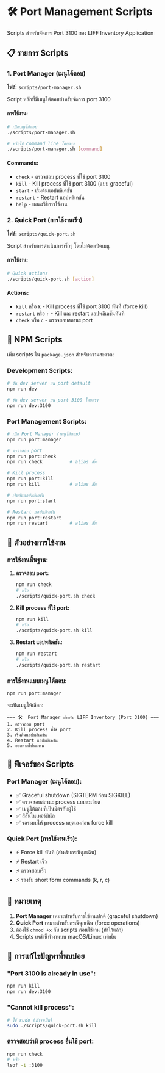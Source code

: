 # 🛠️ Port Management Scripts

Scripts สำหรับจัดการ Port 3100 ของ LIFF Inventory Application

## 📋 รายการ Scripts

### 1. Port Manager (เมนูโต้ตอบ)
**ไฟล์:** `scripts/port-manager.sh`

Script หลักที่มีเมนูโต้ตอบสำหรับจัดการ port 3100

#### การใช้งาน:
```bash
# เปิดเมนูโต้ตอบ
./scripts/port-manager.sh

# หรือใช้ command line โดยตรง
./scripts/port-manager.sh [command]
```

#### Commands:
- `check` - ตรวจสอบ process ที่ใช้ port 3100
- `kill` - Kill process ที่ใช้ port 3100 (แบบ graceful)
- `start` - เริ่มต้นแอปพลิเคชัน
- `restart` - Restart แอปพลิเคชัน
- `help` - แสดงวิธีการใช้งาน

### 2. Quick Port (การใช้งานเร็ว)
**ไฟล์:** `scripts/quick-port.sh`

Script สำหรับการดำเนินการเร็วๆ โดยไม่ต้องเปิดเมนู

#### การใช้งาน:
```bash
# Quick actions
./scripts/quick-port.sh [action]
```

#### Actions:
- `kill` หรือ `k` - Kill process ที่ใช้ port 3100 ทันที (force kill)
- `restart` หรือ `r` - Kill และ restart แอปพลิเคชันทันที
- `check` หรือ `c` - ตรวจสอบสถานะ port

## 🚀 NPM Scripts

เพิ่ม scripts ใน `package.json` สำหรับความสะดวก:

### Development Scripts:
```bash
# รัน dev server บน port default
npm run dev

# รัน dev server บน port 3100 โดยตรง
npm run dev:3100
```

### Port Management Scripts:
```bash
# เปิด Port Manager (เมนูโต้ตอบ)
npm run port:manager

# ตรวจสอบ port
npm run port:check
npm run check          # alias สั้น

# Kill process
npm run port:kill
npm run kill           # alias สั้น

# เริ่มต้นแอปพลิเคชัน
npm run port:start

# Restart แอปพลิเคชัน
npm run port:restart
npm run restart        # alias สั้น
```

## 📝 ตัวอย่างการใช้งาน

### การใช้งานพื้นฐาน:

1. **ตรวจสอบ port:**
   ```bash
   npm run check
   # หรือ
   ./scripts/quick-port.sh check
   ```

2. **Kill process ที่ใช้ port:**
   ```bash
   npm run kill
   # หรือ
   ./scripts/quick-port.sh kill
   ```

3. **Restart แอปพลิเคชัน:**
   ```bash
   npm run restart
   # หรือ
   ./scripts/quick-port.sh restart
   ```

### การใช้งานแบบเมนูโต้ตอบ:

```bash
npm run port:manager
```

จะเปิดเมนูให้เลือก:
```
=== 🛠️  Port Manager สำหรับ LIFF Inventory (Port 3100) ===
1. ตรวจสอบ port
2. Kill process ที่ใช้ port
3. เริ่มต้นแอปพลิเคชัน
4. Restart แอปพลิเคชัน
5. ออกจากโปรแกรม
```

## 🔧 ฟีเจอร์ของ Scripts

### Port Manager (เมนูโต้ตอบ):
- ✅ Graceful shutdown (SIGTERM ก่อน SIGKILL)
- ✅ ตรวจสอบสถานะ process แบบละเอียด
- ✅ เมนูโต้ตอบที่เป็นมิตรกับผู้ใช้
- ✅ สีสันในเทอร์มินัล
- ✅ รอระบบให้ process หยุดเองก่อน force kill

### Quick Port (การใช้งานเร็ว):
- ⚡ Force kill ทันที (สำหรับกรณีฉุกเฉิน)
- ⚡ Restart เร็ว
- ⚡ ตรวจสอบเร็ว
- ⚡ รองรับ short form commands (k, r, c)

## 🚨 หมายเหตุ

1. **Port Manager** เหมาะสำหรับการใช้งานปกติ (graceful shutdown)
2. **Quick Port** เหมาะสำหรับกรณีฉุกเฉิน (force operations)
3. ต้องใช้ `chmod +x` กับ scripts ก่อนใช้งาน (ทำไว้แล้ว)
4. Scripts เหล่านี้ทำงานบน macOS/Linux เท่านั้น

## 🎯 การแก้ไขปัญหาที่พบบ่อย

### "Port 3100 is already in use":
```bash
npm run kill
npm run dev:3100
```

### "Cannot kill process":
```bash
# ใช้ sudo (ถ้าจำเป็น)
sudo ./scripts/quick-port.sh kill
```

### ตรวจสอบว่ามี process อื่นใช้ port:
```bash
npm run check
# หรือ
lsof -i :3100
``` 